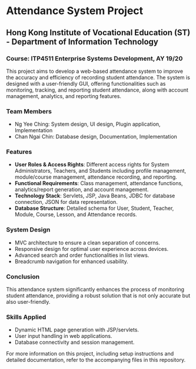 # Attendance System Project
## Hong Kong Institute of Vocational Education (ST) - Department of Information Technology

### Course: ITP4511 Enterprise Systems Development, AY 19/20

This project aims to develop a web-based attendance system to improve the accuracy and efficiency of recording student attendance. The system is designed with a user-friendly GUI, offering functionalities such as monitoring, tracking, and reporting student attendance, along with account management, analytics, and reporting features.

### Team Members
- Ng Yee Ching: System design, UI design, Plugin application, Implementation
- Chan Ngai Chin: Database design, Documentation, Implementation

### Features
- **User Roles & Access Rights**: Different access rights for System Administrators, Teachers, and Students including profile management, module/course management, attendance recording, and reporting.
- **Functional Requirements**: Class management, attendance functions, analytics/report generation, and account management.
- **Technology Stack**: Servlets, JSP, Java Beans, JDBC for database connection, JSON for data representation.
- **Database Structure**: Detailed schema for User, Student, Teacher, Module, Course, Lesson, and Attendance records.

### System Design
- MVC architecture to ensure a clean separation of concerns.
- Responsive design for optimal user experience across devices.
- Advanced search and order functionalities in list views.
- Breadcrumb navigation for enhanced usability.

### Conclusion
This attendance system significantly enhances the process of monitoring student attendance, providing a robust solution that is not only accurate but also user-friendly.

### Skills Applied
- Dynamic HTML page generation with JSP/servlets.
- User input handling in web applications.
- Database connectivity and session management.

For more information on this project, including setup instructions and detailed documentation, refer to the accompanying files in this repository.
